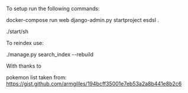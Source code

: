 To setup run the following commands:

docker-compose run web django-admin.py startproject esdsl .

./start/sh

To reindex use:

./manage.py search_index --rebuild

With thanks to

pokemon list taken from: https://gist.github.com/armgilles/194bcff35001e7eb53a2a8b441e8b2c6
